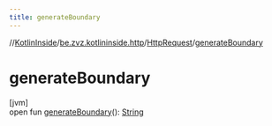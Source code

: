 ```yaml
---
title: generateBoundary
---
```

//[KotlinInside](../../../index.html)/[be.zvz.kotlininside.http](../index.html)/[HttpRequest](index.html)/[generateBoundary](generate-boundary.html)



# generateBoundary



[jvm]\
open fun [generateBoundary](generate-boundary.html)(): [String](https://docs.oracle.com/javase/7/docs/api/java/lang/String.html)




